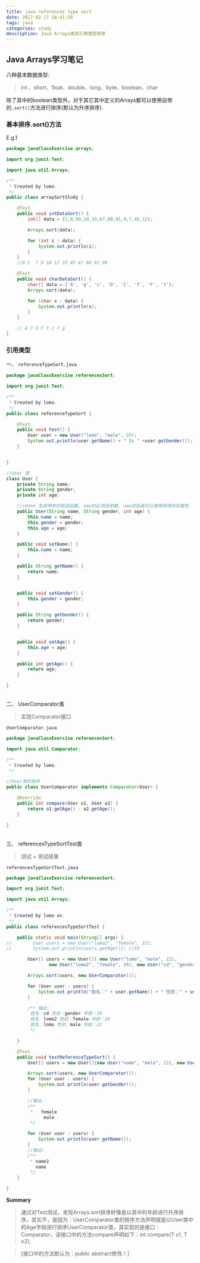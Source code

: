 ```yaml
---
title: java references type sort
date: 2017-02-17 16:41:58
tags: java
categories: study
description: Java Arrays类及引用类型排序
---
```


## Java Arrays学习笔记

八种基本数据类型:

> int 、short、float、double、long、byte、boolean、char

除了其中的boolean类型外，对于其它其中定义的Arrays都可以使用自带的`.sort()`方法进行排序(默认为升序排序).


### 基本排序.sort()方法

E.g.1

```java
package javaClassExercise.arrays;

import org.junit.Test;

import java.util.Arrays;

/**
 * Created by lomo.
 */
public class arraySortStudy {

    @Test
    public void intDataSort() {
        int[] data = {1,0,99,10,33,67,88,91,9,7,45,12};

        Arrays.sort(data);

        for (int i : data) {
            System.out.println(i);
        }
    }
    //0 1  7 9 10 12 33 45 67 88 91 99

    @Test
    public void charDataSort() {
        char[] data = {'A', 'g', 'c', 'D', 'C', 'f', 'F', 'Y'};
        Arrays.sort(data);

        for (char s : data) {
            System.out.println(s);
        }
    }

    // A C D F Y c f g
}

```

### 引用类型

一、  `referenceTypeSort.java`

```java
package javaClassExercise.referencesSort;

import org.junit.Test;

/**
 * Created by lomo.
 */
public class referenceTypeSort {

    @Test
    public void test() {
        User user = new User("lomo", "male", 25);
        System.out.println(user.getName() + " Is " +user.getGender()); //lomo Is male
    }


}

//User 类
class User {
    private String name;
    private String gender;
    private int age;

    //cmd+n 生成带参的构造函数, new时必须给参数, new完后就可以使用获得对应属性
    public User(String name, String gender, int age) {
        this.name = name;
        this.gender = gender;
        this.age = age;
    }

    public void setName() {
        this.name = name;
    }

    public String getName() {
        return name;
    }


    public void setGender() {
        this.gender = gender;
    }

    public String getGender() {
        return gender;
    }


    public void setAge() {
        this.age = age;
    }

    public int getAge() {
        return age;
    }

}

```
<br>
二、 UserComparator类

> 实现Comparator接口

`UserComparator.java`

```java
package javaClassExercise.referencesSort;

import java.util.Comparator;

/**
 * Created by lomo.
 */

//User类的排序
public class UserComparator implements Comparator<User> {

    @Override
    public int compare(User o1, User o2) {
        return o1.getAge() - o2.getAge();
    }

}

```

<br>
三、 referencesTypeSortTest类

> 测试 + 测试结果

`referencesTypeSortTest.java`

```java
package javaClassExercise.referencesSort;

import org.junit.Test;

import java.util.Arrays;

/**
 * Created by lomo on.
 */
public class referencesTypeSortTest {

    public static void main(String[] args) {
//        User users = new User("lomo2", "female", 33);
//        System.out.println(users.getAge()); //33

        User[] users = new User[]{ new User("lomo", "male", 22),
                new User("lomo2", "female", 20), new User("cd", "gender", 18)};

        Arrays.sort(users, new UserComparator());

        for (User user : users) {
            System.out.println("姓名：" + user.getName() + " 性别：" + user.getGender() + " 年龄：" + user.getAge());
        }

        /** 输出：
         姓名：cd 性别：gender 年龄：18
         姓名：lomo2 性别：female 年龄：20
         姓名：lomo 性别：male 年龄：22
         */

    }

    @Test
    public void testReferenceTypeSort() {
        User[] users = new User[]{new User("name", "male", 22), new User("name2", "female", 18)};

        Arrays.sort(users, new UserComparator());
        for (User user : users) {
            System.out.println(user.getGender());
        }

        //输出：
        /**
         *   female
              male
         */

        for (User user : users) {
            System.out.println(user.getName());
        }
        //输出:
        /**
         * name2
           name
         */
    }

}

```


**Summary**

 >通过对Test测试，发现Arrays.sort排序好像是以其中的年龄进行升序排序，其实不，是因为：UserComparator类的排序方法声明就是以User类中的Age字段进行排序UserComparator类，其实现的是接口：Comparator，该接口中的方法compare声明如下：int compare(T o1, T o2); 
 
 > [接口中的方法默认为：public abstract修饰！]

